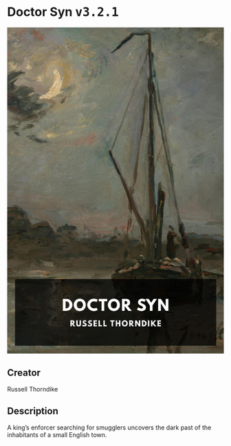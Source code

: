 
# Doctor Syn <kbd>v3.2.1</kbd>

<center>
  <img src="./cover-1024.jpg"/>
</center>

## Creator
Russell Thorndike

## Description
A king’s enforcer searching for smugglers uncovers the dark past of the inhabitants of a small English town.
